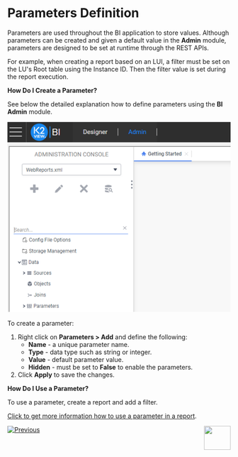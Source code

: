 # Parameters Definition

Parameters are used throughout the BI application to store values. Although parameters can be created and given a default value in the **Admin** module, parameters are designed to be set at runtime through the REST APIs. 

For example, when creating a report based on an LUI, a filter must be set on the LU's Root table using the Instance ID. Then the filter value is set during the report execution.

**How Do I Create a Parameter?**

See below the detailed explanation how to define parameters using the **BI Admin** module.

![image](images/bi_admin.PNG)

To create a parameter:

1. Right click on **Parameters > Add** and define the following:
   - **Name** - a unique parameter name.
   - **Type** - data type such as string or integer.
   - **Value** - default parameter value.
   - **Hidden** - must be set to **False** to enable the parameters.
2. Click **Apply** to save the changes.

**How Do I Use a Parameter?**

To use a parameter, create a report and add a filter.

[Click to get more information how to use a parameter in a report](05_report_creation_guidelines.md).



[![Previous](/articles/images/Previous.png)](03_Metadata_Setup.md)[<img align="right" width="60" height="54" src="/articles/images/Next.png">](05_report_creation_guidelines.md)

